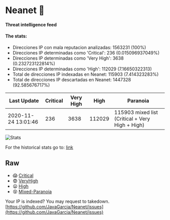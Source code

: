 # Neanet :hocho:
#### Threat intelligence feed
#### The stats:

- Direcciones IP con mala reputacion analizadas: 1563231 (100%)
- Direcciones IP determinadas como 'Critical':  236 (0.015096937049%)
- Direcciones IP determinadas como 'Very High':  3638 (0.232723122814%)
- Direcciones IP determinadas como 'High':  112029 (7.16650322313)
- Total de direcciones IP indexadas en Neanet:  115903 (7.414323283%)
- Total de direcciones IP descartadas en Neanet:  1447328 (92.585676717%)

| Last Update | Critical | Very High | High | Paranoia |
| --- | --- | --- | --- | --- |
| 2020-11-24 13:01:46 | 236 | 3638 | 112029 | 115903 mixed list (Critical + Very High + High)|

![Stats](https://docs.google.com/spreadsheets/d/e/2PACX-1vSnaNMIXVabIpDJjufMlzH7poXnshF3mgd8Is1g9ytUEzVsP5my4Trn8f-xkoLLQ38xpL3HtmUexLo6/pubchart?oid=501124687&format=image)

For the historical stats go to: [link](/stats.csv)
## Raw
- :scream: [Critical](https://raw.githubusercontent.com/JavaGarcia/Neanet/master/blacklists/neanet_critical.txt)
- :fearful: [VeryHigh](https://raw.githubusercontent.com/JavaGarcia/Neanet/master/blacklists/neanet_veryHigh.txtt)
- :frowning: [High](https://raw.githubusercontent.com/JavaGarcia/Neanet/master/blacklists/neanet_high.txt)
- :dizzy_face: [Mixed-Paranoia](https://raw.githubusercontent.com/JavaGarcia/Neanet/master/blacklists/neanet_all.txt)


Your IP is indexed? You may request to takedown. [https://github.com/JavaGarcia/Neanet/issues](https://github.com/JavaGarcia/Neanet/issues)





































































































































































































































































































































































































































































































































































































































































































































































































































































































































































































































































































































































































































































































































































































































































































































































































































































































































































































































































































































































































































































































































































































































































































































































































































































